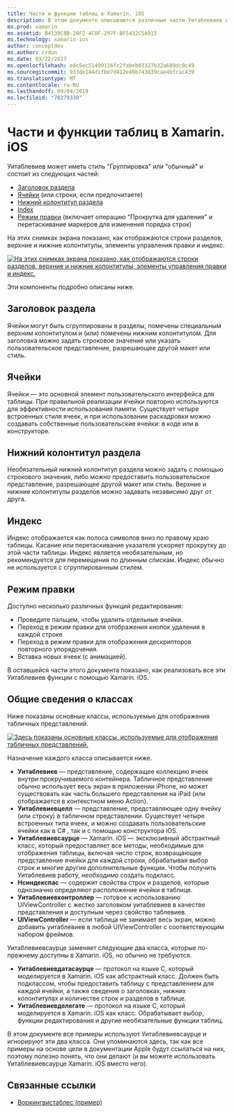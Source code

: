 ```yaml
---
title: Части и функции таблиц в Xamarin. iOS
description: В этом документе описываются различные части Уитаблевиев в iOS. В нем рассматриваются заголовки разделов, ячейки, нижние колонтитулы разделов, индекс и режим редактирования.
ms.prod: xamarin
ms.assetid: B4139C8B-28F2-4C0F-297F-BF5432C5A915
ms.technology: xamarin-ios
author: conceptdev
ms.author: crdun
ms.date: 03/22/2017
ms.openlocfilehash: edc5ec51499116fc2fabeb03327b32a689dc0c49
ms.sourcegitcommit: 933de144d1fbe7d412e49b743839cae4bfcac439
ms.translationtype: MT
ms.contentlocale: ru-RU
ms.lasthandoff: 09/04/2019
ms.locfileid: "70279330"
---
```

# <a name="table-parts-and-functionality-in-xamarinios"></a>Части и функции таблиц в Xamarin. iOS

Уитаблевиев может иметь стиль "Группировка" или "обычный" и состоит из следующих частей:

- [Заголовок раздела](#Section_Header)
- [Ячейки](#Cells) (или строки, если предпочитаете)
- [Нижний колонтитул раздела](#Section_Footer)
- [Index](#Index)
- [Режим правки](#Edit_Features) (включает операцию "Прокрутка для удаления" и перетаскивание маркеров для изменения порядка строк) 

На этих снимках экрана показано, как отображаются строки разделов, верхние и нижние колонтитулы, элементы управления правки и индекс.

 [![](table-parts-and-functionality-images/image1a.png "На этих снимках экрана показано, как отображаются строки разделов, верхние и нижние колонтитулы, элементы управления правки и индекс.")](table-parts-and-functionality-images/image1a.png#lightbox)

Эти компоненты подробно описаны ниже.

<a name="Section_Header" />

## <a name="section-header"></a>Заголовок раздела

Ячейки могут быть сгруппированы в разделы, помечены специальным верхним колонтитулом и (или) помечены нижним колонтитулом. Для заголовка можно задать строковое значение или указать пользовательское представление, разрешающее другой макет или стиль.

<a name="Cells" />

## <a name="cells"></a>Ячейки

Ячейки — это основной элемент пользовательского интерфейса для таблицы. При правильной реализации ячейки повторно используются для эффективности использования памяти. Существует четыре встроенных стиля ячеек, и при использовании раскадровки можно создавать собственные пользовательские ячейки: в коде или в конструкторе.

<a name="Section_Footer"/>

## <a name="section-footer"></a>Нижний колонтитул раздела

Необязательный нижний колонтитул раздела можно задать с помощью строкового значения, либо можно предоставить пользовательское представление, разрешающее другой макет или стиль. Верхние и нижние колонтитулы разделов можно задавать независимо друг от друга.

<a name="Index" />

## <a name="index"></a>Индекс

Индекс отображается как полоса символов вниз по правому краю таблицы.
Касание или перетаскивание указателя ускоряет прокрутку до этой части таблицы. Индекс является необязательным, но рекомендуется для перемещения по длинным спискам. Индекс обычно не используется с сгруппированным стилем.

<a name="Edit_Features" />

## <a name="editing-mode"></a>Режим правки

Доступно несколько различных функций редактирования:

- Проведите пальцем, чтобы удалить отдельные ячейки.
- Переход в режим правки для отображения кнопок удаления в каждой строке 
- Переход в режим правки для отображения дескрипторов повторного упорядочения. 
- Вставка новых ячеек (с анимацией).

В оставшейся части этого документа показано, как реализовать все эти Уитаблевиев функции с помощью Xamarin. iOS.


## <a name="classes-overview"></a>Общие сведения о классах

Ниже показаны основные классы, используемые для отображения табличных представлений.

[![](table-parts-and-functionality-images/classdiagram.png "Здесь показаны основные классы, используемые для отображения табличных представлений.")](table-parts-and-functionality-images/classdiagram.png#lightbox)

Назначение каждого класса описывается ниже.

- **Уитаблевиев** — представление, содержащее коллекцию ячеек внутри прокручиваемого контейнера. Табличное представление обычно использует весь экран в приложении iPhone, но может существовать как часть большего представления на iPad (или отображается в контекстном меню Action). 
- **Уитаблевиевцелл** — представление, представляющее одну ячейку (или строку) в табличном представлении. Существует четыре встроенных типа ячеек, и можно создавать пользовательские ячейки как в C# , так и с помощью конструктора iOS. 
- **Уитаблевиевсаурце** — Xamarin. iOS — эксклюзивный абстрактный класс, который предоставляет все методы, необходимые для отображения таблицы, включая число строк, возвращающее представление ячейки для каждой строки, обрабатывая выбор строк и многие другие дополнительные функции. Чтобы получить Уитаблевиев работу, *необходимо* создать подкласс. 
- **Нсиндекспас** — содержит свойства строк и разделов, которые однозначно определяют расположение ячейки в таблице. 
- **Уитаблевиевконтроллер** — готовое к использованию UIViewController с жестко заголовком уитаблевиев в качестве представления и доступным через свойство таблевиев. 
- **UIViewController** — если таблица не занимает весь экран, можно добавить уитаблевиев в любой UIViewController с соответствующим набором фреймов. 

Уитаблевиевсаурце заменяет следующие два класса, которые по-прежнему доступны в Xamarin. iOS, но обычно не требуются.

- **Уитаблевиевдатасаурце** — протокол на языке C, который моделируется в Xamarin. iOS как абстрактный класс. Должен быть подклассом, чтобы предоставить таблицу с представлением для каждой ячейки, а также сведения о заголовках, нижних колонтитулах и количестве строк и разделов в таблице. 
- **Уитаблевиевделегате** — протокол на языке C, который моделируется в Xamarin. iOS как класс. Обрабатывает выбор, функции редактирования и другие необязательные функции таблиц. 

В этом документе все примеры используют Уитаблевиевсаурце и игнорируют эти два класса. Они упоминаются здесь, так как все примеры на основе цели в документации Apple будут ссылаться на них, поэтому полезно понять, что они делают (и вы можете использовать Уитаблевиевсаурце Xamarin. iOS вместо него).

## <a name="related-links"></a>Связанные ссылки

- [Воркингвистаблес (пример)](https://docs.microsoft.com/samples/xamarin/ios-samples/workingwithtables)
